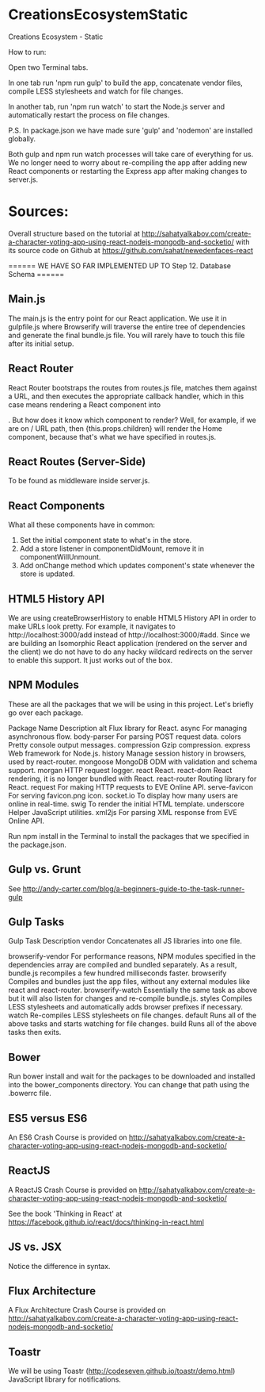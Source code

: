 
# CreationsEcosystemStatic
Creations Ecosystem - Static

How to run:

Open two Terminal tabs. 

In one tab run 'npm run gulp' to build the app, concatenate vendor files, compile LESS stylesheets and watch for file changes. 

In another tab, run 'npm run watch' to start the Node.js server and automatically restart the process on file changes.

P.S. In package.json we have made sure 'gulp' and 'nodemon' are installed globally.

Both gulp and npm run watch processes will take care of everything for us. We no longer need to worry about re-compiling the app after adding new React components or restarting the Express app after making changes to server.js.

# Sources:

Overall structure based on the tutorial at http://sahatyalkabov.com/create-a-character-voting-app-using-react-nodejs-mongodb-and-socketio/ with its source code on Github at https://github.com/sahat/newedenfaces-react

====== WE HAVE SO FAR IMPLEMENTED UP TO Step 12. Database Schema ======

## Main.js

The main.js is the entry point for our React application. We use it in gulpfile.js where Browserify will traverse the entire tree of dependencies and generate the final bundle.js file. You will rarely have to touch this file after its initial setup.

## React Router

React Router bootstraps the routes from routes.js file, matches them against a URL, and then executes the appropriate callback handler, which in this case means rendering a React component into <div id="app"></div>. But how does it know which component to render? Well, for example, if we are on / URL path, then {this.props.children} will render the Home component, because that's what we have specified in routes.js.

## React Routes (Server-Side)

To be found as middleware inside server.js.

## React Components

What all these components have in common:
1) Set the initial component state to what's in the store.
2) Add a store listener in componentDidMount, remove it in componentWillUnmount.
3) Add onChange method which updates component's state whenever the store is updated.

## HTML5 History API

We are using createBrowserHistory to enable HTML5 History API in order to make URLs look pretty. For example, it navigates to http://localhost:3000/add instead of http://localhost:3000/#add. Since we are building an Isomorphic React application (rendered on the server and the client) we do not have to do any hacky wildcard redirects on the server to enable this support. It just works out of the box.

## NPM Modules

These are all the packages that we will be using in this project. Let's briefly go over each package.

Package Name	Description
alt	            Flux library for React.
async	        For managing asynchronous flow.
body-parser	    For parsing POST request data.
colors	        Pretty console output messages.
compression	    Gzip compression.
express	        Web framework for Node.js.
history	        Manage session history in browsers, used by react-router.
mongoose	    MongoDB ODM with validation and schema support.
morgan	        HTTP request logger.
react	        React.
react-dom	    React rendering, it is no longer bundled with React.
react-router	Routing library for React.
request	        For making HTTP requests to EVE Online API.
serve-favicon	For serving favicon.png icon.
socket.io	    To display how many users are online in real-time.
swig	        To render the initial HTML template.
underscore	    Helper JavaScript utilities.
xml2js	        For parsing XML response from EVE Online API.

Run npm install in the Terminal to install the packages that we specified in the package.json.

## Gulp vs. Grunt

See http://andy-carter.com/blog/a-beginners-guide-to-the-task-runner-gulp

## Gulp Tasks

Gulp Task	Description
vendor	Concatenates all JS libraries into one file.

browserify-vendor	For performance reasons, NPM modules specified in the dependencies array are compiled and bundled separately. As a result, bundle.js recompiles a few hundred milliseconds faster.
browserify	        Compiles and bundles just the app files, without any external modules like react and react-router.
browserify-watch	Essentially the same task as above but it will also listen for changes and re-compile bundle.js.
styles	            Compiles LESS stylesheets and automatically adds browser prefixes if necessary.
watch	            Re-compiles LESS stylesheets on file changes.
default	            Runs all of the above tasks and starts watching for file changes.
build	            Runs all of the above tasks then exits.

## Bower

Run bower install and wait for the packages to be downloaded and installed into the bower_components directory. You can change that path using the .bowerrc file.

## ES5 versus ES6

An ES6 Crash Course is provided on http://sahatyalkabov.com/create-a-character-voting-app-using-react-nodejs-mongodb-and-socketio/

## ReactJS

A ReactJS Crash Course is provided on http://sahatyalkabov.com/create-a-character-voting-app-using-react-nodejs-mongodb-and-socketio/

See the book 'Thinking in React' at https://facebook.github.io/react/docs/thinking-in-react.html

## JS vs. JSX

Notice the difference in syntax.

## Flux Architecture

A Flux Architecture Crash Course is provided on http://sahatyalkabov.com/create-a-character-voting-app-using-react-nodejs-mongodb-and-socketio/

## Toastr

We will be using Toastr (http://codeseven.github.io/toastr/demo.html) JavaScript library for notifications. 





